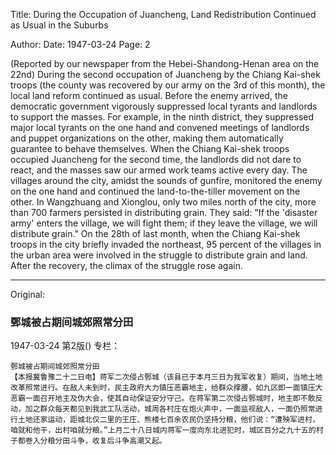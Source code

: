 Title: During the Occupation of Juancheng, Land Redistribution Continued as Usual in the Suburbs

Author: 
Date: 1947-03-24
Page: 2

(Reported by our newspaper from the Hebei-Shandong-Henan area on the 22nd) During the second occupation of Juancheng by the Chiang Kai-shek troops (the county was recovered by our army on the 3rd of this month), the local land reform continued as usual. Before the enemy arrived, the democratic government vigorously suppressed local tyrants and landlords to support the masses. For example, in the ninth district, they suppressed major local tyrants on the one hand and convened meetings of landlords and puppet organizations on the other, making them automatically guarantee to behave themselves. When the Chiang Kai-shek troops occupied Juancheng for the second time, the landlords did not dare to react, and the masses saw our armed work teams active every day. The villages around the city, amidst the sounds of gunfire, monitored the enemy on the one hand and continued the land-to-the-tiller movement on the other. In Wangzhuang and Xionglou, only two miles north of the city, more than 700 farmers persisted in distributing grain. They said: "If the 'disaster army' enters the village, we will fight them; if they leave the village, we will distribute grain." On the 28th of last month, when the Chiang Kai-shek troops in the city briefly invaded the northeast, 95 percent of the villages in the urban area were involved in the struggle to distribute grain and land. After the recovery, the climax of the struggle rose again.



<hr /> 

Original: 


### 鄄城被占期间城郊照常分田

1947-03-24
第2版()
专栏：

    鄄城被占期间城郊照常分田
    【本报冀鲁豫二十二日电】蒋军二次侵占鄄城（该县已于本月三日为我军收复）期间，当地土地改革照常进行。在敌人未到时，民主政府大力镇压恶霸地主，给群众撑腰，如九区即一面镇压大恶霸一面召开地主及伪大会，使其自动保证安分守己。在蒋军第二次侵占鄄城时，地主即不敢反动，加之群众每天都见到我武工队活动，城周各村庄在炮火声中，一面监视敌人，一面仍照常进行土地还家运动，距城北仅二里的王庄、熊楼七百余农民仍坚持分粮，他们说：“遭殃军进村，咱就和他干，出村咱就分粮。”上月二十八日城内蒋军一度向东北进犯时，城区百分之九十五的村子都卷入分粮分田斗争，收复后斗争高潮又起。

